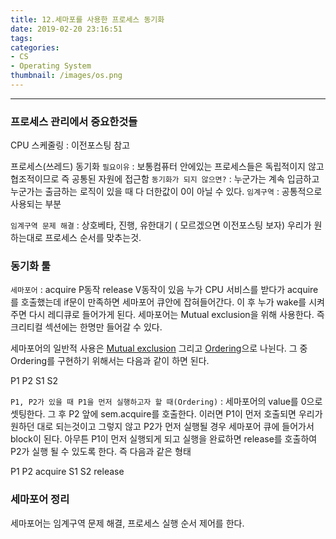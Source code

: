 ```yaml
---
title: 12.세마포를 사용한 프로세스 동기화
date: 2019-02-20 23:16:51
tags:
categories:
- CS
- Operating System
thumbnail: /images/os.png
---
```


---


### 프로세스 관리에서 중요한것들

CPU 스케줄링 : 이전포스팅 참고

프로세스(쓰레드) 동기화
`필요이유` : 보통컴퓨터 안에있는 프로세스들은 독립적이지 않고 협조적이므로 즉 공통된 자원에 접근함
`동기화가 되지 않으면?` : 누군가는 계속 입금하고 누군가는 출금하는 로직이 있을 때 다 더한값이 0이 아닐 수 있다.
`임계구역` : 공통적으로 사용되는 부분

`임계구역 문제 해결` : 상호베타, 진행, 유한대기 ( 모르겠으면 이전포스팅 보자)
우리가 원하는대로 프로세스 순서를 맞추는것.
###  동기화 툴
`세마포어` : acquire P동작 release V동작이 있음
누가 CPU 서비스를 받다가 acquire를 호출했는데 if문이 만족하면 세마포어 큐안에 잡혀들어간다. 이 후 누가 wake를 시켜주면 다시 레디큐로 들어가게 된다.
세마포어는 Mutual exclusion을 위해 사용한다. 즉 크리티컬 섹션에는 한명만 들어갈 수 있다.

세마포어의 일반적 사용은 <u>Mutual exclusion</u> 그리고 <u>Ordering</u>으로 나뉜다.
그 중 Ordering를 구현하기 위해서는 다음과 같이 하면 된다.

P1	P2
S1	S2

`P1, P2가 있을 때 P1을 먼저 실행하고자 할 때(Ordering)` : 세마포어의 value를 0으로 셋팅한다. 그 후 P2 앞에 sem.acquire를 호출한다.
이러면 P1이 먼저 호출되면 우리가 원하던 대로 되는것이고 그렇지 않고 P2가 먼저 실행될 경우 세마포어 큐에 들어가서 block이 된다. 아무튼 P1이 먼저 실행되게 되고 실행을 완료하면 release를 호출하여 P2가 실행 될 수 있도록 한다.
즉 다음과 같은 형태

P1		P2
		acquire
S1		S2
release


### 세마포어 정리
세마포어는 임계구역 문제 해결, 프로세스 실행 순서 제어를 한다.
